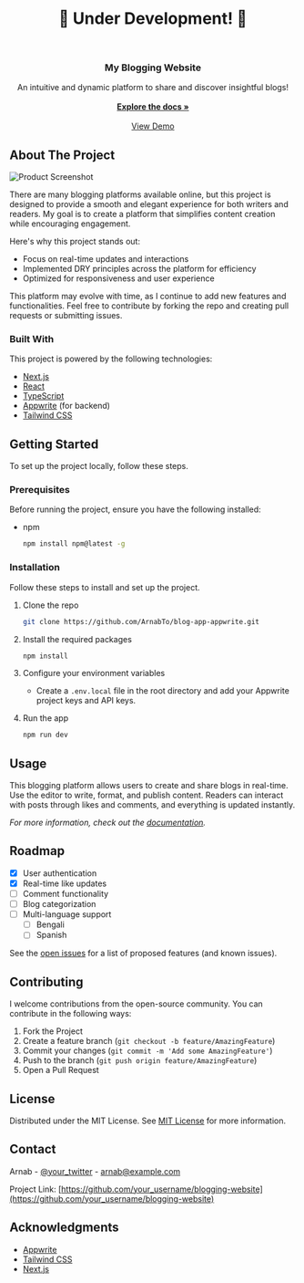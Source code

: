 <h1 align="center">🚧 Under Development! 🚧</h1>
<br/>
<div align="center">
<a href="https://github.com/ArnabTo/blog-app-appwrite">
</a>
<h3 align="center">My Blogging Website</h3>
<p align="center">
An intuitive and dynamic platform to share and discover insightful blogs!
<br/>
<br/>
<a href="https://github.com/ArnabTo/blog-app-appwrite"><strong>Explore the docs »</strong></a>
<br/>
<br/>
<a href="https://blog-verse-appwrite.vercel.app/">View Demo</a>  
<!-- <a href="https://github.com/your_username/blogging-website/issues/new?labels=bug&template=bug-report---.md">Report Bug</a>
<a href="https://github.com/your_username/blogging-website/issues/new?labels=enhancement&template=feature-request---.md">Request Feature</a> -->
</p>
</div>

## About The Project

![Product Screenshot](https://i.ibb.co/qxQr81t/Blog-Verse-10-05-2024-09-53-PM.png)

There are many blogging platforms available online, but this project is designed to provide a smooth and elegant experience for both writers and readers. My goal is to create a platform that simplifies content creation while encouraging engagement.

Here's why this project stands out:

- Focus on real-time updates and interactions
- Implemented DRY principles across the platform for efficiency
- Optimized for responsiveness and user experience

This platform may evolve with time, as I continue to add new features and functionalities. Feel free to contribute by forking the repo and creating pull requests or submitting issues.

### Built With

This project is powered by the following technologies:

- [Next.js](https://nextjs.org)
- [React](https://reactjs.org)
- [TypeScript](https://www.typescriptlang.org)
- [Appwrite](https://appwrite.io) (for backend)
- [Tailwind CSS](https://tailwindcss.com)

## Getting Started

To set up the project locally, follow these steps.

### Prerequisites

Before running the project, ensure you have the following installed:

- npm
  ```sh
  npm install npm@latest -g
  ```

### Installation

Follow these steps to install and set up the project.

1. Clone the repo
   ```sh
   git clone https://github.com/ArnabTo/blog-app-appwrite.git
   ```
2. Install the required packages
   ```sh
   npm install
   ```
3. Configure your environment variables
   - Create a `.env.local` file in the root directory and add your Appwrite project keys and API keys.

4. Run the app
   ```sh
   npm run dev
   ```

## Usage

This blogging platform allows users to create and share blogs in real-time. Use the editor to write, format, and publish content. Readers can interact with posts through likes and comments, and everything is updated instantly.

_For more information, check out the [documentation](https://your-docs-link)._


## Roadmap

- [x] User authentication
- [x] Real-time like updates
- [ ] Comment functionality
- [ ] Blog categorization
- [ ] Multi-language support
  - [ ] Bengali
  - [ ] Spanish

See the [open issues](https://github.com/your_username/blogging-website/issues) for a list of proposed features (and known issues).

## Contributing

I welcome contributions from the open-source community. You can contribute in the following ways:

1. Fork the Project
2. Create a feature branch (`git checkout -b feature/AmazingFeature`)
3. Commit your changes (`git commit -m 'Add some AmazingFeature'`)
4. Push to the branch (`git push origin feature/AmazingFeature`)
5. Open a Pull Request

## License

Distributed under the MIT License. See [MIT License](https://opensource.org/licenses/MIT) for more information.

## Contact

Arnab - [@your_twitter](https://twitter.com/your_username) - arnab@example.com

Project Link: [https://github.com/your_username/blogging-website](https://github.com/your_username/blogging-website)

## Acknowledgments

- [Appwrite](https://appwrite.io)
- [Tailwind CSS](https://tailwindcss.com)
- [Next.js](https://nextjs.org)
